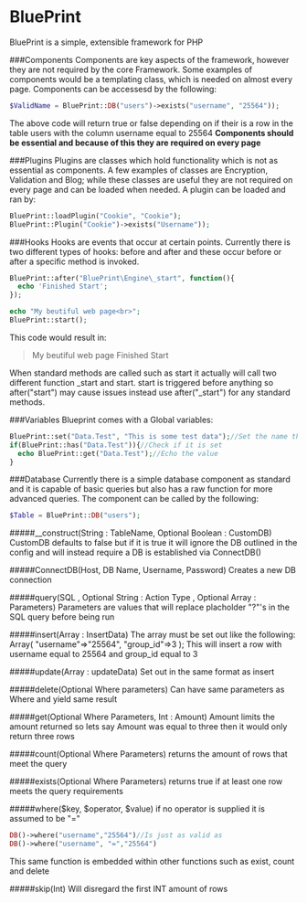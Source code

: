 BluePrint
=========
BluePrint is a simple, extensible framework for PHP

###Components
Components are key aspects of the framework, however they are not required by the core Framework. Some examples of components would be a templating class, which is needed on almost every page. Components can be accessesd by the following:
```php
$ValidName = BluePrint::DB("users")->exists("username", "25564"));
```
The above code will return true or false depending on if their is a row in the table users with the column username equal to 25564
**Components should be essential and because of this they are required on every page**


###Plugins
Plugins are classes which hold functionality which is not as essential as components. A few examples of classes are Encryption, Validation and Blog; while these classes are useful they are not required on every page and can be loaded when needed. A plugin can be loaded and ran by:
```php
BluePrint::loadPlugin("Cookie", "Cookie");
BluePrint::Plugin("Cookie")->exists("Username"));
```

###Hooks
Hooks are events that occur at certain points. Currently there is two different types of hooks: before and after and these occur before or after a specific method is invoked.

```php
BluePrint::after("BluePrint\Engine\_start", function(){
  echo 'Finished Start';
});

echo "My beutiful web page<br>";
BluePrint::start();
```
This code would result in:
>My beutiful web page
>Finished Start

When standard methods are called such as start it actually will call two different function _start and start. start is triggered before anything so after("start") may cause issues instead use after("_start") for any standard methods.

###Variables
Blueprint comes with a Global variables:
```php
BluePrint::set("Data.Test", "This is some test data");//Set the name then value
if(BluePrint::has("Data.Test")){//Check if it is set
  echo BluePrint::get("Data.Test");//Echo the value
}
```

###Database
Currently there is a simple database component as standard and it is capable of basic queries but also has a raw function for more advanced queries. The component can be called by the following:
```php
$Table = BluePrint::DB("users");
```
#####__construct(String : TableName, Optional Boolean : CustomDB)
CustomDB defaults to false but if it is true it will ignore the DB outlined in the config and will instead require a DB is established via ConnectDB()



#####ConnectDB(Host, DB Name, Username, Password)
Creates a new DB connection



#####query(SQL , Optional String : Action Type  , Optional Array : Parameters)
Parameters are values that will replace placholder "?"'s in the SQL query before being run



#####insert(Array : InsertData)
The array must be set out like the following:
Array(
  "username"=>"25564",
  "group_id"=>3
);
This will insert a row with username equal to 25564 and group_id equal to 3



#####update(Array : updateData)
Set out in the same format as insert



#####delete(Optional Where parameters)
Can have same parameters as Where and yield same result



#####get(Optional Where Parameters, Int : Amount)
Amount limits the amount returned so lets say Amount was equal to three then it would only return three rows



#####count(Optional Where Parameters)
returns the amount of rows that meet the query



#####exists(Optional Where Parameters)
returns true if at least one row meets the query requirements



#####where($key, $operator, $value)
if no operator is supplied it is assumed to be "="
```php
DB()->where("username","25564")//Is just as valid as
DB()->where("username", "=","25564")
```
This same function is embedded within other functions such as exist, count and delete



#####skip(Int)
Will disregard the first INT amount of rows


